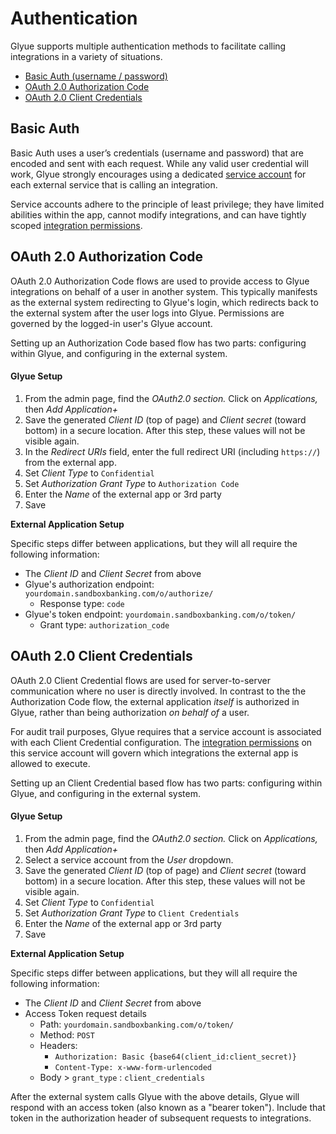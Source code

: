 # Authentication

Glyue supports multiple authentication methods to facilitate calling integrations in a variety of situations.&#x20;

* [Basic Auth (username / password)](authentication.md#basic-auth)
* [OAuth 2.0 Authorization Code](authentication.md#oauth-2.0-authorization-code)
* [OAuth 2.0 Client Credentials](authentication.md#oauth-2.0-client-credentials)

## Basic Auth

Basic Auth uses a user’s credentials (username and password) that are encoded and sent with each request. While any valid user credential will work, Glyue strongly encourages using a dedicated [service account](permissions/service-accounts.md) for each external service that is calling an integration.

Service accounts adhere to the principle of least privilege; they have limited abilities within the app, cannot modify integrations, and can have tightly scoped [integration permissions](permissions/#integration-permissions).

## OAuth 2.0 Authorization Code

OAuth 2.0 Authorization Code flows are used to provide access to Glyue integrations on behalf of a user in another system. This typically manifests as the external system redirecting to Glyue's login, which redirects back to the external system after the user logs into Glyue. Permissions are governed by the logged-in user's Glyue account.

Setting up an Authorization Code based flow has two parts: configuring within Glyue, and configuring in the external system.

#### Glyue Setup <a href="#admin-setup-glyue" id="admin-setup-glyue"></a>

1. From the admin page, find the _OAuth2.0 section._ Click on _Applications,_ then _Add Application+_
2. Save the generated _Client ID_ (top of page) and _Client secret_ (toward bottom) in a secure location. After this step, these values will not be visible again.
3. In the _Redirect URIs_ field, enter the full redirect URI (including `https://`)  from the external app.
4. Set _Client Type_ to `Confidential`
5. Set _Authorization Grant Type_ to `Authorization Code`
6. Enter the _Name_ of the external app or 3rd party
7. Save

**External Application Setup**

Specific steps differ between applications, but they will all require the following information:

* The _Client ID_ and _Client Secret_ from above
* Glyue's authorization endpoint: `yourdomain.sandboxbanking.com/o/authorize/`
  * Response type: `code`
* Glyue's token endpoint: `yourdomain.sandboxbanking.com/o/token/`
  * Grant type: `authorization_code`&#x20;



## OAuth 2.0 Client Credentials

OAuth 2.0 Client Credential flows are used for server-to-server communication where no user is directly involved. In contrast to the the Authorization Code flow, the external application _itself_ is authorized in Glyue, rather than being authorization _on behalf of_ a user.

For audit trail purposes, Glyue requires that a service account is associated with each Client Credential configuration. The [integration permissions](permissions/#integration-permissions) on this service account will govern which integrations the external app is allowed to execute.

Setting up an Client Credential based flow has two parts: configuring within Glyue, and configuring in the external system.

#### Glyue Setup <a href="#admin-setup-glyue" id="admin-setup-glyue"></a>

1. From the admin page, find the _OAuth2.0 section._ Click on _Applications,_ then _Add Application+_
2. Select a service account from the _User_ dropdown.
3. Save the generated _Client ID_ (top of page) and _Client secret_ (toward bottom) in a secure location. After this step, these values will not be visible again.
4. Set _Client Type_ to `Confidential`
5. Set _Authorization Grant Type_ to `Client Credentials`
6. Enter the _Name_ of the external app or 3rd party
7. Save

**External Application Setup**

Specific steps differ between applications, but they will all require the following information:

* The _Client ID_ and _Client Secret_ from above
* Access Token request details
  * Path:  `yourdomain.sandboxbanking.com/o/token/`
  * Method: `POST`
  * Headers:
    * `Authorization: Basic {base64(client_id:client_secret)}`
    * `Content-Type: x-www-form-urlencoded`
  * Body > `grant_type`  : `client_credentials`&#x20;

After the external system calls Glyue with the above details, Glyue will respond with an access token (also known as a "bearer token"). Include that token in the authorization header of subsequent requests to integrations.&#x20;
